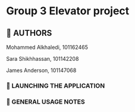 # Group 3 Elevator project 

## 👥 AUTHORS 
Mohammed Alkhaledi, 101162465

Sara Shikhhassan, 101142208

James Anderson, 101147068

### 🚀 LAUNCHING THE APPLICATION


### 📄 GENERAL USAGE NOTES

